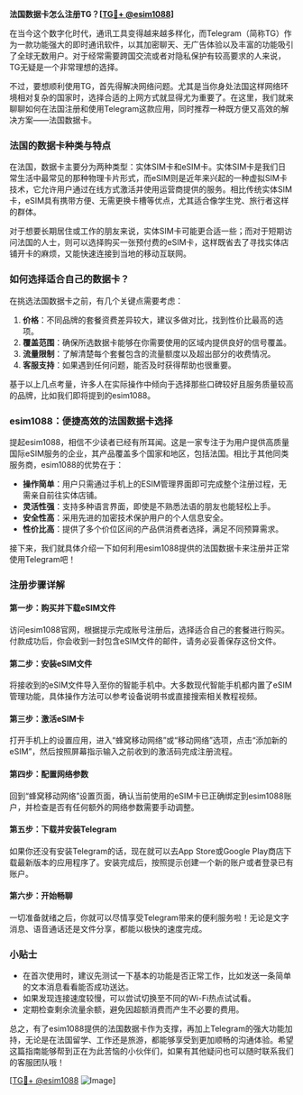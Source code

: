 **法国数据卡怎么注册TG？[[TG💪+ @esim1088](https://t.me/s/esim1088)]**

在当今这个数字化时代，通讯工具变得越来越多样化，而Telegram（简称TG）作为一款功能强大的即时通讯软件，以其加密聊天、无广告体验以及丰富的功能吸引了全球无数用户。对于经常需要跨国交流或者对隐私保护有较高要求的人来说，TG无疑是一个非常理想的选择。

不过，要想顺利使用TG，首先得解决网络问题。尤其是当你身处法国这样网络环境相对复杂的国家时，选择合适的上网方式就显得尤为重要了。在这里，我们就来聊聊如何在法国注册和使用Telegram这款应用，同时推荐一种既方便又高效的解决方案——法国数据卡。

### 法国的数据卡种类与特点

在法国，数据卡主要分为两种类型：实体SIM卡和eSIM卡。实体SIM卡是我们日常生活中最常见的那种物理卡片形式，而eSIM则是近年来兴起的一种虚拟SIM卡技术，它允许用户通过在线方式激活并使用运营商提供的服务。相比传统实体SIM卡，eSIM具有携带方便、无需更换卡槽等优点，尤其适合像学生党、旅行者这样的群体。

对于想要长期居住或工作的朋友来说，实体SIM卡可能更合适一些；而对于短期访问法国的人士，则可以选择购买一张预付费的eSIM卡，这样既省去了寻找实体店铺开卡的麻烦，又能快速连接到当地的移动互联网。

### 如何选择适合自己的数据卡？

在挑选法国数据卡之前，有几个关键点需要考虑：

1. **价格**：不同品牌的套餐资费差异较大，建议多做对比，找到性价比最高的选项。
2. **覆盖范围**：确保所选数据卡能够在你需要使用的区域内提供良好的信号覆盖。
3. **流量限制**：了解清楚每个套餐包含的流量额度以及超出部分的收费情况。
4. **客服支持**：如果遇到任何问题，能否及时获得帮助也很重要。

基于以上几点考量，许多人在实际操作中倾向于选择那些口碑较好且服务质量较高的品牌，比如我们即将提到的esim1088。

### esim1088：便捷高效的法国数据卡选择

提起esim1088，相信不少读者已经有所耳闻。这是一家专注于为用户提供高质量国际eSIM服务的企业，其产品覆盖多个国家和地区，包括法国。相比于其他同类服务商，esim1088的优势在于：

- **操作简单**：用户只需通过手机上的ESIM管理界面即可完成整个注册过程，无需亲自前往实体店铺。
- **灵活性强**：支持多种语言界面，即使是不熟悉法语的朋友也能轻松上手。
- **安全性高**：采用先进的加密技术保护用户的个人信息安全。
- **性价比高**：提供了多个价位区间的产品供消费者选择，满足不同预算需求。

接下来，我们就具体介绍一下如何利用esim1088提供的法国数据卡来注册并正常使用Telegram吧！

### 注册步骤详解

#### 第一步：购买并下载eSIM文件
访问esim1088官网，根据提示完成账号注册后，选择适合自己的套餐进行购买。付款成功后，你会收到一封包含eSIM文件的邮件，请务必妥善保存这份文件。

#### 第二步：安装eSIM文件
将接收到的eSIM文件导入至你的智能手机中。大多数现代智能手机都内置了eSIM管理功能，具体操作方法可以参考设备说明书或直接搜索相关教程视频。

#### 第三步：激活eSIM卡
打开手机上的设置应用，进入“蜂窝移动网络”或“移动网络”选项，点击“添加新的eSIM”，然后按照屏幕指示输入之前收到的激活码完成注册流程。

#### 第四步：配置网络参数
回到“蜂窝移动网络”设置页面，确认当前使用的eSIM卡已正确绑定到esim1088账户，并检查是否有任何额外的网络参数需要手动调整。

#### 第五步：下载并安装Telegram
如果你还没有安装Telegram的话，现在就可以去App Store或Google Play商店下载最新版本的应用程序了。安装完成后，按照提示创建一个新的账户或者登录已有账户。

#### 第六步：开始畅聊
一切准备就绪之后，你就可以尽情享受Telegram带来的便利服务啦！无论是文字消息、语音通话还是文件分享，都能以极快的速度完成。

### 小贴士

- 在首次使用时，建议先测试一下基本的功能是否正常工作，比如发送一条简单的文本消息看看能否成功送达。
- 如果发现连接速度较慢，可以尝试切换至不同的Wi-Fi热点试试看。
- 定期检查剩余流量余额，避免因超额消费而产生不必要的费用。

总之，有了esim1088提供的法国数据卡作为支撑，再加上Telegram的强大功能加持，无论是在法国留学、工作还是旅游，都能够享受到更加顺畅的沟通体验。希望这篇指南能够帮到正在为此苦恼的小伙伴们，如果有其他疑问也可以随时联系我们的客服团队哦！

[[TG💪+ @esim1088](https://t.me/s/esim1088) ![Image](https://i.postimg.cc/4NQfJmqS/Snipaste-2025-05-13-00-14-12.png)]
